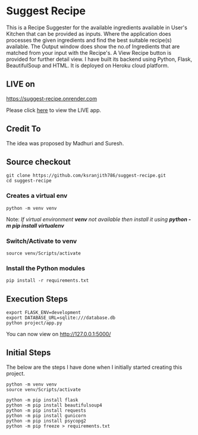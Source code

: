 # Suggest Recipe
This is a Recipe Suggester for the available ingredients available in User's Kitchen that can be provided as inputs. Where the application does processes the given ingredients and find the best suitable recipe(s) available. The Output window does show the no.of Ingredients that are matched from your input with the Recipe's. A View Recipe button is provided for further detail view.
I have built its backend using Python, Flask, BeautifulSoup and HTML.
It is deployed on Heroku cloud platform.

## LIVE on

https://suggest-recipe.onrender.com

Please click [here](https://suggest-recipe.onrender.com) to view the LIVE app.

## Credit To
The idea was proposed by Madhuri and Suresh.

## Source checkout
```
git clone https://github.com/ksranjith786/suggest-recipe.git
cd suggest-recipe
```
### Creates a virtual env
```
python -m venv venv
```
Note: _If virtual environment **venv** not available then install it using **python -m pip install virtualenv**_

### Switch/Activate to venv
```
source venv/Scripts/activate
```

### Install the Python modules
```
pip install -r requirements.txt
```

## Execution Steps
```
export FLASK_ENV=development
export DATABASE_URL=sqlite:///database.db
python project/app.py
```
You can now view on http://127.0.0.1:5000/

## Initial Steps
The below are the steps I have done when I initially started creating this project.
```
python -m venv venv
source venv/Scripts/activate

python -m pip install flask
python -m pip install beautifulsoup4
python -m pip install requests
python -m pip install gunicorn
python -m pip install psycopg2
python -m pip freeze > requirements.txt
```
